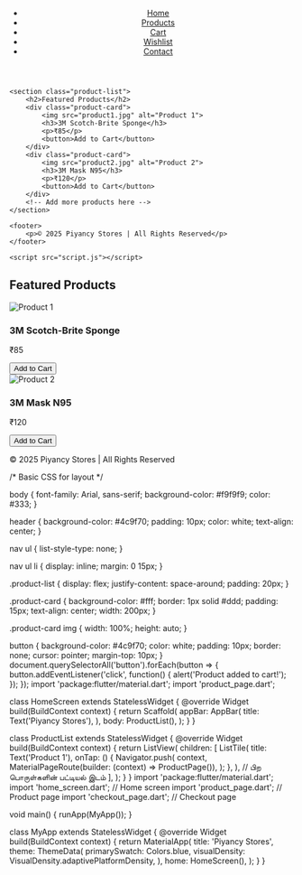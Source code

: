 <!DOCTYPE html>
<html lang="en">
<head>
    <meta charset="UTF-8">
    <meta name="viewport" content="width=device-width, initial-scale=1.0">
    <title>Piyancy Stores</title>
    <link rel="stylesheet" href="style.css">
</head>
<body>
    <header>
        <nav>
            <ul>
                <li><a href="#">Home</a></li>
                <li><a href="#">Products</a></li>
                <li><a href="#">Cart</a></li>
                <li><a href="#">Wishlist</a></li>
                <li><a href="#">Contact</a></li>
            </ul>
        </nav>
    </header>
    
    <section class="product-list">
        <h2>Featured Products</h2>
        <div class="product-card">
            <img src="product1.jpg" alt="Product 1">
            <h3>3M Scotch-Brite Sponge</h3>
            <p>₹85</p>
            <button>Add to Cart</button>
        </div>
        <div class="product-card">
            <img src="product2.jpg" alt="Product 2">
            <h3>3M Mask N95</h3>
            <p>₹120</p>
            <button>Add to Cart</button>
        </div>
        <!-- Add more products here -->
    </section>

    <footer>
        <p>© 2025 Piyancy Stores | All Rights Reserved</p>
    </footer>

    <script src="script.js"></script>
</body>
</html>
<section class="product-list">
    <h2>Featured Products</h2>
    <div class="product-card">
        <img src="product1.jpg" alt="Product 1">
        <h3>3M Scotch-Brite Sponge</h3>
        <p>₹85</p>
        <button>Add to Cart</button>
    </div>
    <div class="product-card">
        <img src="product2.jpg" alt="Product 2">
        <h3>3M Mask N95</h3>
        <p>₹120</p>
        <button>Add to Cart</button>
    </div>
    <!-- Add more products here -->
</section>

<footer>
    <p>© 2025 Piyancy Stores | All Rights Reserved</p>
</footer>

<script src="script.js"></script>/* Basic CSS for layout */
body {
    font-family: Arial, sans-serif;
    background-color: #f9f9f9;
    color: #333;
}

header {
    background-color: #4c9f70;
    padding: 10px;
    color: white;
    text-align: center;
}

nav ul {
    list-style-type: none;
}

nav ul li {
    display: inline;
    margin: 0 15px;
}

.product-list {
    display: flex;
    justify-content: space-around;
    padding: 20px;
}

.product-card {
    background-color: #fff;
    border: 1px solid #ddd;
    padding: 15px;
    text-align: center;
    width: 200px;
}

.product-card img {
    width: 100%;
    height: auto;
}

button {
    background-color: #4c9f70;
    color: white;
    padding: 10px;
    border: none;
    cursor: pointer;
    margin-top: 10px;
}
document.querySelectorAll('button').forEach(button => {
    button.addEventListener('click', function() {
        alert('Product added to cart!');
    });
});
import 'package:flutter/material.dart';
import 'product_page.dart';

class HomeScreen extends StatelessWidget {
  @override
  Widget build(BuildContext context) {
    return Scaffold(
      appBar: AppBar(
        title: Text('Piyancy Stores'),
      ),
      body: ProductList(),
    );
  }
}

class ProductList extends StatelessWidget {
  @override
  Widget build(BuildContext context) {
    return ListView(
      children: [
        ListTile(
          title: Text('Product 1'),
          onTap: () {
            Navigator.push(
              context,
              MaterialPageRoute(builder: (context) => ProductPage()),
            );
          },
        ),
        // பிற பொருள்களின் பட்டியல் இடம்
      ],
    );
  }
}
import 'package:flutter/material.dart';
import 'home_screen.dart';  // Home screen
import 'product_page.dart';  // Product page
import 'checkout_page.dart';  // Checkout page

void main() {
  runApp(MyApp());
}

class MyApp extends StatelessWidget {
  @override
  Widget build(BuildContext context) {
    return MaterialApp(
      title: 'Piyancy Stores',
      theme: ThemeData(
        primarySwatch: Colors.blue,
        visualDensity: VisualDensity.adaptivePlatformDensity,
      ),
      home: HomeScreen(),
    );
  }
}
